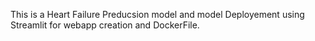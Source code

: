 This is a Heart Failure Preducsion model and model Deployement using Streamlit for webapp creation and DockerFile.
